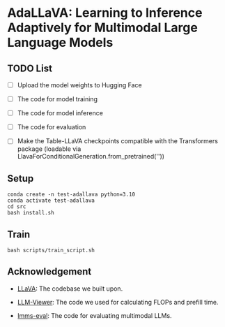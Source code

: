 
# AdaLLaVA: Learning to Inference Adaptively for Multimodal Large Language Models


## TODO List
- [ ] Upload the model weights to Hugging Face
- [ ] The code for model training
- [ ] The code for model inference
- [ ] The code for evaluation
- [ ] Make the Table-LLaVA checkpoints compatible with the Transformers package (loadable via LlavaForConditionalGeneration.from_pretrained(''))


## Setup
```
conda create -n test-adallava python=3.10
conda activate test-adallava
cd src
bash install.sh
```


## Train

```
bash scripts/train_script.sh
```


## Acknowledgement


- [LLaVA](https://github.com/haotian-liu/LLaVA): The codebase we built upon.

- [LLM-Viewer](https://github.com/hahnyuan/LLM-Viewer): The code we used for calculating FLOPs and prefill time.

- [lmms-eval](https://github.com/EvolvingLMMs-Lab/lmms-eval): The code for evaluating multimodal LLMs.

